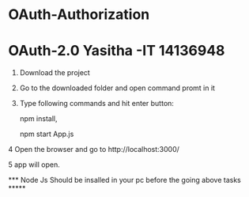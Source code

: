 # OAuth-Authorization

# OAuth-2.0 Yasitha -IT 14136948




1. Download the project

2. Go to the  downloaded folder and open command promt in it

3. Type following commands and hit enter button:
    
	npm install, 
    
	npm start App.js

4 Open the browser and go to  http://localhost:3000/

5 app will open.






*** Node Js Should be insalled in your pc before the going above tasks *****